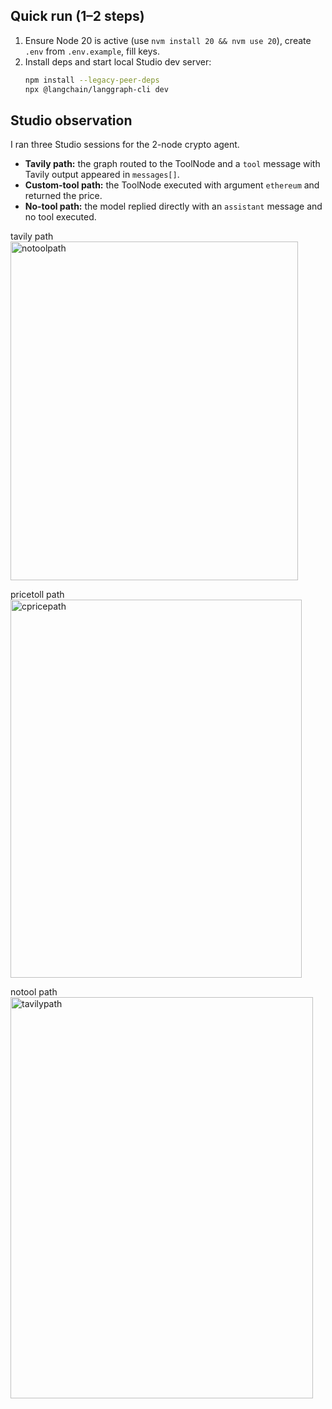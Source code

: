 ## Quick run (1–2 steps)
1. Ensure Node 20 is active (use `nvm install 20 && nvm use 20`), create `.env` from `.env.example`, fill keys.
2. Install deps and start local Studio dev server:
   ```bash
   npm install --legacy-peer-deps
   npx @langchain/langgraph-cli dev

## Studio observation

I ran three Studio sessions for the 2-node crypto agent.  
- **Tavily path:** the graph routed to the ToolNode and a `tool` message with Tavily output appeared in `messages[]`.  
- **Custom-tool path:** the ToolNode executed with argument `ethereum` and returned the price.  
- **No-tool path:** the model replied directly with an `assistant` message and no tool executed.


tavily path
<img width="460" height="542" alt="notoolpath" src="https://github.com/user-attachments/assets/7b3bd7d3-a0f8-4d3c-a5c4-a93b62b71728" />

pricetoll path
<img width="466" height="605" alt="cpricepath" src="https://github.com/user-attachments/assets/e96caa92-5abf-49a5-ae2e-ac335159385c" />

notool path
<img width="484" height="642" alt="tavilypath" src="https://github.com/user-attachments/assets/8d279689-a31c-47d1-941f-658ae855315d" />
